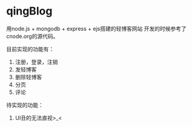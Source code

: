 # qingBlog
用node.js + mongodb + express + ejs搭建的轻博客网站
开发的时候参考了cnode.org的源代码。

目前实现的功能有：
1. 注册，登录，注销
2. 发轻博客
3. 删除轻博客
4. 分页
5. 评论

待实现的功能：
1. UI丑的无法直视>_<

